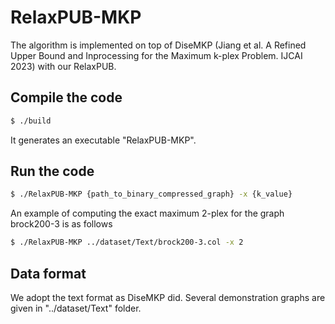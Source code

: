 # RelaxPUB-MKP

The algorithm is implemented on top of DiseMKP (Jiang et al. A Refined Upper Bound and Inprocessing for the Maximum k-plex Problem. IJCAI 2023) with our RelaxPUB.

## Compile the code

```sh
$ ./build
```
It generates an executable "RelaxPUB-MKP".

## Run the code

```sh
$ ./RelaxPUB-MKP {path_to_binary_compressed_graph} -x {k_value}
```

An example of computing the exact maximum 2-plex for the graph brock200-3 is as follows
```sh
$ ./RelaxPUB-MKP ../dataset/Text/brock200-3.col -x 2
```

## Data format
We adopt the text format as DiseMKP did. Several demonstration graphs are given in "../dataset/Text" folder.
